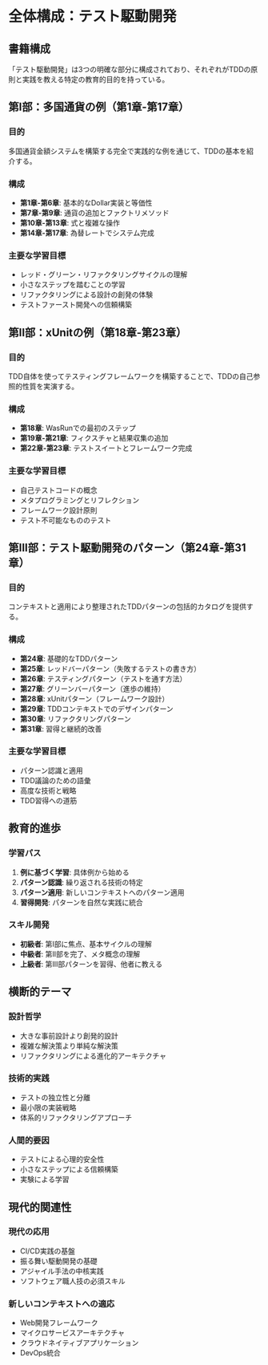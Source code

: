 # 全体構成：テスト駆動開発

## 書籍構成

「テスト駆動開発」は3つの明確な部分に構成されており、それぞれがTDDの原則と実践を教える特定の教育的目的を持っている。

## 第I部：多国通貨の例（第1章-第17章）

### 目的
多国通貨金額システムを構築する完全で実践的な例を通じて、TDDの基本を紹介する。

### 構成
- **第1章-第6章**: 基本的なDollar実装と等価性
- **第7章-第9章**: 通貨の追加とファクトリメソッド
- **第10章-第13章**: 式と複雑な操作
- **第14章-第17章**: 為替レートでシステム完成

### 主要な学習目標
- レッド・グリーン・リファクタリングサイクルの理解
- 小さなステップを踏むことの学習
- リファクタリングによる設計の創発の体験
- テストファースト開発への信頼構築

## 第II部：xUnitの例（第18章-第23章）

### 目的
TDD自体を使ってテスティングフレームワークを構築することで、TDDの自己参照的性質を実演する。

### 構成
- **第18章**: WasRunでの最初のステップ
- **第19章-第21章**: フィクスチャと結果収集の追加
- **第22章-第23章**: テストスイートとフレームワーク完成

### 主要な学習目標
- 自己テストコードの概念
- メタプログラミングとリフレクション
- フレームワーク設計原則
- テスト不可能なもののテスト

## 第III部：テスト駆動開発のパターン（第24章-第31章）

### 目的
コンテキストと適用により整理されたTDDパターンの包括的カタログを提供する。

### 構成
- **第24章**: 基礎的なTDDパターン
- **第25章**: レッドバーパターン（失敗するテストの書き方）
- **第26章**: テスティングパターン（テストを通す方法）
- **第27章**: グリーンバーパターン（進歩の維持）
- **第28章**: xUnitパターン（フレームワーク設計）
- **第29章**: TDDコンテキストでのデザインパターン
- **第30章**: リファクタリングパターン
- **第31章**: 習得と継続的改善

### 主要な学習目標
- パターン認識と適用
- TDD議論のための語彙
- 高度な技術と戦略
- TDD習得への道筋

## 教育的進歩

### 学習パス
1. **例に基づく学習**: 具体例から始める
2. **パターン認識**: 繰り返される技術の特定
3. **パターン適用**: 新しいコンテキストへのパターン適用
4. **習得開発**: パターンを自然な実践に統合

### スキル開発
- **初級者**: 第I部に焦点、基本サイクルの理解
- **中級者**: 第II部を完了、メタ概念の理解
- **上級者**: 第III部パターンを習得、他者に教える

## 横断的テーマ

### 設計哲学
- 大きな事前設計より創発的設計
- 複雑な解決策より単純な解決策
- リファクタリングによる進化的アーキテクチャ

### 技術的実践
- テストの独立性と分離
- 最小限の実装戦略
- 体系的リファクタリングアプローチ

### 人間的要因
- テストによる心理的安全性
- 小さなステップによる信頼構築
- 実験による学習

## 現代的関連性

### 現代の応用
- CI/CD実践の基盤
- 振る舞い駆動開発の基礎
- アジャイル手法の中核実践
- ソフトウェア職人技の必須スキル

### 新しいコンテキストへの適応
- Web開発フレームワーク
- マイクロサービスアーキテクチャ
- クラウドネイティブアプリケーション
- DevOps統合